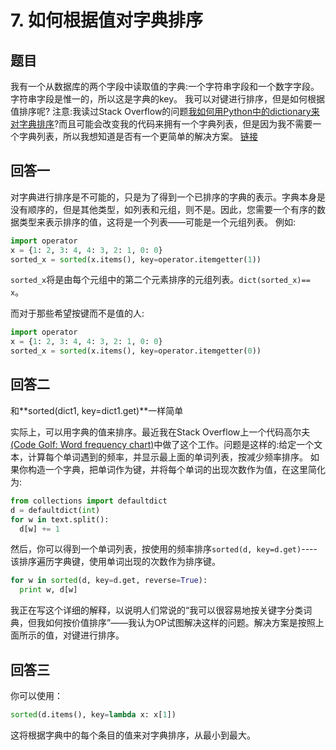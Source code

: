 # 7. 如何根据值对字典排序

## 题目

我有一个从数据库的两个字段中读取值的字典:一个字符串字段和一个数字字段。字符串字段是惟一的，所以这是字典的key。
我可以对键进行排序，但是如何根据值排序呢?
注意:我读过Stack Overflow的问题[我如何用Python中的dictionary来对字典排序](https://stackoverflow.com/questions/72899/how-do-i-sort-a-list-of-dictionaries-by-values-of-the-dictionary-in-python)?而且可能会改变我的代码来拥有一个字典列表，但是因为我不需要一个字典列表，所以我想知道是否有一个更简单的解决方案。 [链接](https://stackoverflow.com/questions/613183/how-do-i-sort-a-dictionary-by-value)

## 回答一

对字典进行排序是不可能的，只是为了得到一个已排序的字典的表示。字典本身是没有顺序的，但是其他类型，如列表和元组，则不是。因此，您需要一个有序的数据类型来表示排序的值，这将是一个列表——可能是一个元组列表。
例如: 

```python
import operator
x = {1: 2, 3: 4, 4: 3, 2: 1, 0: 0}
sorted_x = sorted(x.items(), key=operator.itemgetter(1))
```

`sorted_x`将是由每个元组中的第二个元素排序的元组列表。`dict(sorted_x)== x`。

而对于那些希望按键而不是值的人:
```python
import operator
x = {1: 2, 3: 4, 4: 3, 2: 1, 0: 0}
sorted_x = sorted(x.items(), key=operator.itemgetter(0))
```

## 回答二

和**sorted(dict1, key=dict1.get)**一样简单

实际上，可以用字典的值来排序。最近我在Stack Overflow上一个代码高尔夫[(Code Golf: Word frequency chart)](https://stackoverflow.com/questions/3169051/build-an-ascii-chart-of-the-most-commonly-used-words-in-a-given-text#3170549)中做了这个工作。问题是这样的:给定一个文本，计算每个单词遇到的频率，并显示最上面的单词列表，按减少频率排序。
如果你构造一个字典，把单词作为键，并将每个单词的出现次数作为值，在这里简化为:

```python
from collections import defaultdict
d = defaultdict(int)
for w in text.split():
  d[w] += 1
```
然后，你可以得到一个单词列表，按使用的频率排序`sorted(d, key=d.get)`----该排序遍历字典键，使用单词出现的次数作为排序键。

```python
for w in sorted(d, key=d.get, reverse=True):
  print w, d[w]
```

我正在写这个详细的解释，以说明人们常说的“我可以很容易地按关键字分类词典，但我如何按价值排序”——我认为OP试图解决这样的问题。解决方案是按照上面所示的值，对键进行排序。

## 回答三

你可以使用：

```python
sorted(d.items(), key=lambda x: x[1])
```

这将根据字典中的每个条目的值来对字典排序，从最小到最大。
